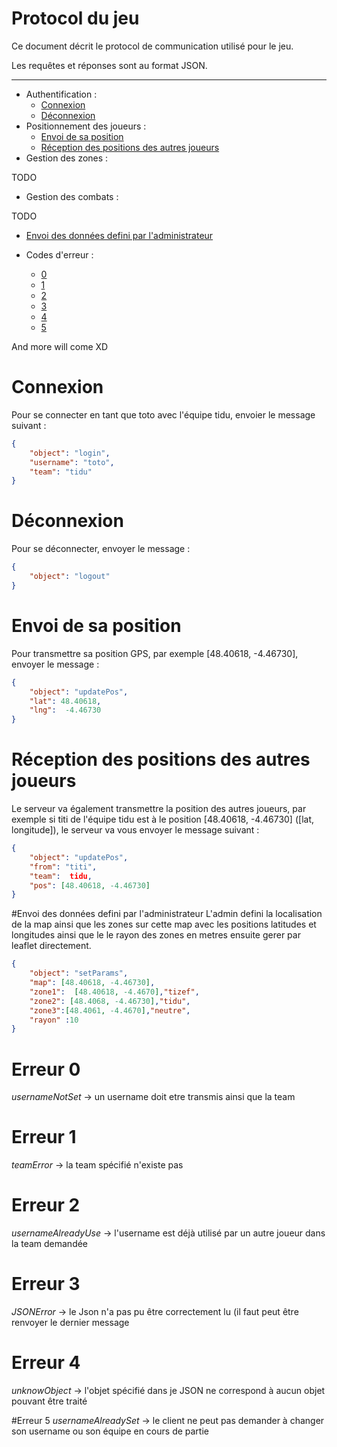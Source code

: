 # Protocol du jeu

Ce document décrit le protocol de communication utilisé pour le jeu.

Les requêtes et réponses sont au format JSON.

---

* Authentification :
   * [ Connexion ](#connexion) 
   * [ Déconnexion ](#déconnexion)
* Positionnement des joueurs :
   * [Envoi de sa position](#envoi-de-sa-position)
   * [Réception des positions des autres joueurs](#réception-des-positions-des-autres-joueurs)
* Gestion des zones :

TODO

* Gestion des combats :

TODO

* [Envoi des données defini par l'administrateur](#envoi-des-données-defini-par-l-administrateur)

* Codes d'erreur :
    * [ 0 ](#erreur-0)
    * [ 1 ](#erreur-1)
    * [ 2 ](#erreur-2)
    * [ 3 ](#erreur-3)
    * [ 4 ](#erreur-4)
    * [ 5 ](#erreur-5)

And more will come XD

# Connexion

Pour se connecter en tant que toto avec l'équipe tidu, envoier le message suivant :

```json
{
    "object": "login",
    "username": "toto",
    "team": "tidu"
}
```

# Déconnexion
Pour se déconnecter, envoyer le message :

```json
{
    "object": "logout"
}
```

# Envoi de sa position
Pour transmettre sa position GPS, par exemple [48.40618, -4.46730], envoyer le message :

```json
{
    "object": "updatePos",
    "lat": 48.40618,
    "lng":  -4.46730 
}
```

# Réception des positions des autres joueurs
Le serveur va également transmettre la position des autres joueurs, par exemple si titi de l'équipe tidu est à le position [48.40618, -4.46730] ([lat, longitude]), le serveur va vous envoyer le message suivant :

```json
{
    "object": "updatePos",
    "from": "titi",
    "team":  tidu,
    "pos": [48.40618, -4.46730]
}
```
#Envoi des données defini par l'administrateur
L'admin defini la localisation de la map ainsi que les zones sur cette map avec les positions latitudes et longitudes ainsi que le le rayon des zones en metres ensuite gerer par leaflet directement.

```json
{
    "object": "setParams",
    "map": [48.40618, -4.46730],
    "zone1":  [48.40618, -4.4670],"tizef",
    "zone2": [48.4068, -4.46730],"tidu",
    "zone3":[48.4061, -4.4670],"neutre",
    "rayon" :10
}
```

# Erreur 0
*usernameNotSet* -> un username doit etre transmis ainsi que la team

# Erreur 1
*teamError* -> la team spécifié n'existe pas

# Erreur 2
*usernameAlreadyUse* -> l'username est déjà utilisé par un autre joueur dans la team demandée

# Erreur 3 
*JSONError* -> le Json n'a pas pu être correctement lu (il faut peut être renvoyer le dernier message

# Erreur 4
*unknowObject* -> l'objet spécifié dans je JSON ne correspond à aucun objet pouvant être traité

#Erreur 5
*usernameAlreadySet* -> le client ne peut pas demander à changer son username ou son équipe en cours de partie

